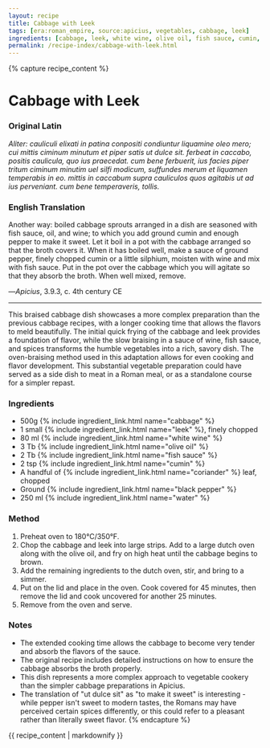 ```yaml
---
layout: recipe
title: Cabbage with Leek
tags: [era:roman_empire, source:apicius, vegetables, cabbage, leek]
ingredients: [cabbage, leek, white wine, olive oil, fish sauce, cumin, coriander, black pepper, water]
permalink: /recipe-index/cabbage-with-leek.html
---
```


{% capture recipe_content %}
# Cabbage with Leek

### Original Latin
*Aliter: cauliculi elixati in patina conpositi condiuntur liquamine oleo mero; cui mittis ciminum minutum et piper satis ut dulce sit. ferbeat in caccabo, positis caulicula, quo ius praecedat. cum bene ferbuerit, ius facies piper tritum ciminum minutim uel silfi modicum, suffundes merum et liquamen temperabis in eo. mittis in caccabum supra cauliculos quos agitabis ut ad ius perveniant. cum bene temperaveris, tollis.*

### English Translation
Another way: boiled cabbage sprouts arranged in a dish are seasoned with fish sauce, oil, and wine; to which you add ground cumin and enough pepper to make it sweet. Let it boil in a pot with the cabbage arranged so that the broth covers it. When it has boiled well, make a sauce of ground pepper, finely chopped cumin or a little silphium, moisten with wine and mix with fish sauce. Put in the pot over the cabbage which you will agitate so that they absorb the broth. When well mixed, remove.

—*Apicius*, 3.9.3, c. 4th century CE

___

This braised cabbage dish showcases a more complex preparation than the previous cabbage recipes, with a longer cooking time that allows the flavors to meld beautifully. The initial quick frying of the cabbage and leek provides a foundation of flavor, while the slow braising in a sauce of wine, fish sauce, and spices transforms the humble vegetables into a rich, savory dish. The oven-braising method used in this adaptation allows for even cooking and flavor development. This substantial vegetable preparation could have served as a side dish to meat in a Roman meal, or as a standalone course for a simpler repast.

### Ingredients
- 500g {% include ingredient_link.html name="cabbage" %}
- 1 small {% include ingredient_link.html name="leek" %}, finely chopped
- 80 ml {% include ingredient_link.html name="white wine" %}
- 3 Tb {% include ingredient_link.html name="olive oil" %}
- 2 Tb {% include ingredient_link.html name="fish sauce" %}
- 2 tsp {% include ingredient_link.html name="cumin" %}
- A handful of {% include ingredient_link.html name="coriander" %} leaf, chopped
- Ground {% include ingredient_link.html name="black pepper" %}
- 250 ml {% include ingredient_link.html name="water" %}

### Method
1. Preheat oven to 180°C/350°F.
2. Chop the cabbage and leek into large strips. Add to a large dutch oven along with the olive oil, and fry on high heat until the cabbage begins to brown.
3. Add the remaining ingredients to the dutch oven, stir, and bring to a simmer. 
4. Put on the lid and place in the oven. Cook covered for 45 minutes, then remove the lid and cook uncovered for another 25 minutes.
5. Remove from the oven and serve.

### Notes
- The extended cooking time allows the cabbage to become very tender and absorb the flavors of the sauce.
- The original recipe includes detailed instructions on how to ensure the cabbage absorbs the broth properly.
- This dish represents a more complex approach to vegetable cookery than the simpler cabbage preparations in Apicius.
- The translation of "ut dulce sit" as "to make it sweet" is interesting - while pepper isn't sweet to modern tastes, the Romans may have perceived certain spices differently, or this could refer to a pleasant rather than literally sweet flavor.
{% endcapture %}

{{ recipe_content | markdownify }}